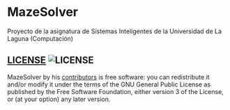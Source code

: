 MazeSolver
==========

Proyecto de la asignatura de Sistemas Inteligentes de la Universidad de La Laguna (Computación)

## [LICENSE](http://www.gnu.org/licenses/gpl-3.0.html) ![LICENSE](http://www.gnu.org/graphics/gplv3-88x31.png)

MazeSolver by his [contributors](https://github.com/kevinrobayna/MazeSolver/graphs/contributors) is free software: you can redistribute it and/or modify it under the terms of the GNU General Public License as published by the Free Software Foundation, either version 3 of the License, or (at your option) any later version.
